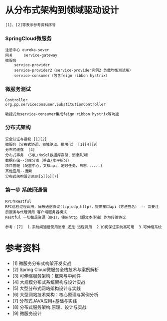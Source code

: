 # 从分布式架构到领域驱动设计    
    [1]、[2]等表示参考资料序号
### SpringCloud微服务
    注册中心 eureka-sever
    网关     service-gateway
    微服务
        service-provider
        service-provider2（service-provider实例2 负载均衡测试用）
        service-consumer（包含feign ribbon hystrix）

### 微服务测试
    Controller
    org.pp.serviceconsumer.SubstitutionController
    
    敏捷式为service-consumer集成feign ribbon hystrix等功能

### 分布式架构
    安全认证与授权 [1][2]
    微服务（分布式协调、领域驱动、模块化） [1][4][9]
    分布式缓存  [4]
    分布式事务 （SQL/NoSql数据库存储、消息队列）
    数据存储--分库分表（垂直/水平拆分）
    项目管理 (配置中心，文档api，定时任务，日志......)
    其他应用--搜索 
    分布式架构设计原则[5][6][7]

### 第一步 系统间通信 
    RPC与Restful
    RPC远程过程调用，屏蔽通信协议(tcp,udp,http)，提供接口api（方法签名） -- 需要注册服务与代理调用 客户端服务器模式
    Restful 一切都是资源（URI），使用http（超文本传输）作为传输协议
    
    参考：[7]  1.系统间通信使用消息 还是 远程调用  2.如何保证系统高可用  3.可伸缩系统

# 参考资料
- [1] 微服务分布式构架开发实战 
- [2] Spring Cloud微服务全栈技术与案例解析 
- [3] 可伸缩服务架构：框架与中间件
- [4] 大规模分布式系统架构与设计实战
- [5] 大型分布式网站架构设计与实践 
- [6] 大型网站技术架构：核心原理与案例分析 
- [7] 分布式JAVA应用+基础与实践
- [8] 分布式服务架构.原理、设计与实战
- [9] 微服务设计
   
    